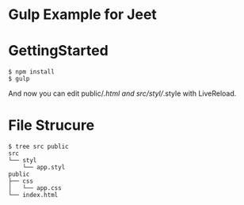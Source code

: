 Gulp Example for Jeet
======

# GettingStarted

```
$ npm install
$ gulp
```

And now you can edit public/*.html and src/styl/*.style with LiveReload.

# File Strucure

```
$ tree src public
src
└── styl
    └── app.styl
public
├── css
│   └── app.css
└── index.html
```

